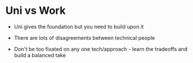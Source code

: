 # Uni vs Work

<v-clicks>

- Uni gives the foundation but you need to build upon it

- There are lots of disagreements between technical people  

- Don't be too fixated on any one tech/approach - learn the tradeoffs and build a balanced take

</v-clicks>